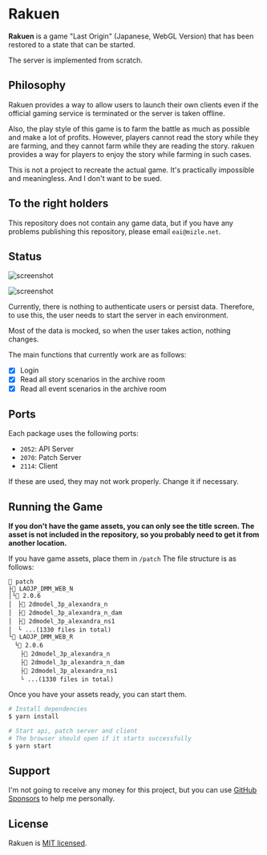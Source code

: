 <!-- <p align="center">
  <img src="" width="320" alt="Rakuen" />
</p> -->

# Rakuen

**Rakuen** is a game "Last Origin" (Japanese, WebGL Version) that has been restored to a state that can be started.

The server is implemented from scratch.

## Philosophy

Rakuen provides a way to allow users to launch their own clients even if the official gaming service is terminated or the server is taken offline.

Also, the play style of this game is to farm the battle as much as possible and make a lot of profits. However, players cannot read the story while they are farming, and they cannot farm while they are reading the story. rakuen provides a way for players to enjoy the story while farming in such cases.

This is not a project to recreate the actual game. It's practically impossible and meaningless. And I don't want to be sued.

## To the right holders

This repository does not contain any game data, but if you have any problems publishing this repository, please email `eai@mizle.net`.

## Status

![screenshot](https://user-images.githubusercontent.com/3516343/170075812-744d4901-2e12-4332-bbfc-850685abf9e5.png)

![screenshot](https://user-images.githubusercontent.com/3516343/170075577-384c39e9-822a-4cc0-ad7f-3e29a66b83d4.png)

Currently, there is nothing to authenticate users or persist data. Therefore, to use this, the user needs to start the server in each environment.

Most of the data is mocked, so when the user takes action, nothing changes.

The main functions that currently work are as follows:

-   [x] Login
-   [x] Read all story scenarios in the archive room
-   [x] Read all event scenarios in the archive room

## Ports

Each package uses the following ports:

-   `2052`: API Server
-   `2070`: Patch Server
-   `2114`: Client

If these are used, they may not work properly. Change it if necessary.

## Running the Game

**If you don't have the game assets, you can only see the title screen. The asset is not included in the repository, so you probably need to get it from another location.**

If you have game assets, place them in `/patch`
The file structure is as follows:

```
📁 patch
├📁 LAOJP_DMM_WEB_N
│└📁 2.0.6
│　├📄 2dmodel_3p_alexandra_n
│　├📄 2dmodel_3p_alexandra_n_dam
│　├📄 2dmodel_3p_alexandra_ns1
│　└ ...(1330 files in total)
└📁 LAOJP_DMM_WEB_R
　└📁 2.0.6
　　├📄 2dmodel_3p_alexandra_n
　　├📄 2dmodel_3p_alexandra_n_dam
　　├📄 2dmodel_3p_alexandra_ns1
　　└ ...(1330 files in total)
```

Once you have your assets ready, you can start them.

```bash
# Install dependencies
$ yarn install

# Start api, patch server and client
# The browser should open if it starts successfully
$ yarn start
```

## Support

I'm not going to receive any money for this project, but you can use [GitHub Sponsors](https://github.com/sponsors/eai04191) to help me personally.

## License

Rakuen is [MIT licensed](./LICENSE).
